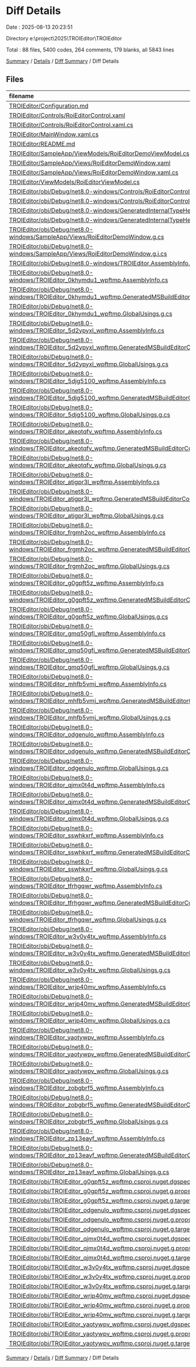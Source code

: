 # Diff Details

Date : 2025-08-13 20:23:51

Directory e:\\project\\2025\\TROIEditor\\TROIEditor

Total : 88 files,  5400 codes, 264 comments, 179 blanks, all 5843 lines

[Summary](results.md) / [Details](details.md) / [Diff Summary](diff.md) / Diff Details

## Files
| filename | language | code | comment | blank | total |
| :--- | :--- | ---: | ---: | ---: | ---: |
| [TROIEditor/Configuration.md](/TROIEditor/Configuration.md) | Markdown | 73 | 0 | 0 | 73 |
| [TROIEditor/Controls/RoiEditorControl.xaml](/TROIEditor/Controls/RoiEditorControl.xaml) | XAML | 67 | 0 | 0 | 67 |
| [TROIEditor/Controls/RoiEditorControl.xaml.cs](/TROIEditor/Controls/RoiEditorControl.xaml.cs) | C# | 1,127 | 0 | 0 | 1,127 |
| [TROIEditor/MainWindow.xaml.cs](/TROIEditor/MainWindow.xaml.cs) | C# | 25 | -3 | -1 | 21 |
| [TROIEditor/README.md](/TROIEditor/README.md) | Markdown | 334 | 0 | 0 | 334 |
| [TROIEditor/SampleApp/ViewModels/RoiEditorDemoViewModel.cs](/TROIEditor/SampleApp/ViewModels/RoiEditorDemoViewModel.cs) | C# | 207 | 0 | 0 | 207 |
| [TROIEditor/SampleApp/Views/RoiEditorDemoWindow.xaml](/TROIEditor/SampleApp/Views/RoiEditorDemoWindow.xaml) | XAML | 732 | 0 | 0 | 732 |
| [TROIEditor/SampleApp/Views/RoiEditorDemoWindow.xaml.cs](/TROIEditor/SampleApp/Views/RoiEditorDemoWindow.xaml.cs) | C# | 37 | 0 | 0 | 37 |
| [TROIEditor/ViewModels/RoiEditorViewModel.cs](/TROIEditor/ViewModels/RoiEditorViewModel.cs) | C# | 1,556 | 0 | 0 | 1,556 |
| [TROIEditor/obj/Debug/net8.0-windows/Controls/RoiEditorControl.g.cs](/TROIEditor/obj/Debug/net8.0-windows/Controls/RoiEditorControl.g.cs) | C# | 69 | 15 | 18 | 102 |
| [TROIEditor/obj/Debug/net8.0-windows/Controls/RoiEditorControl.g.i.cs](/TROIEditor/obj/Debug/net8.0-windows/Controls/RoiEditorControl.g.i.cs) | C# | 69 | 15 | 18 | 102 |
| [TROIEditor/obj/Debug/net8.0-windows/GeneratedInternalTypeHelper.g.cs](/TROIEditor/obj/Debug/net8.0-windows/GeneratedInternalTypeHelper.g.cs) | C# | 26 | 27 | 10 | 63 |
| [TROIEditor/obj/Debug/net8.0-windows/GeneratedInternalTypeHelper.g.i.cs](/TROIEditor/obj/Debug/net8.0-windows/GeneratedInternalTypeHelper.g.i.cs) | C# | 26 | 27 | 10 | 63 |
| [TROIEditor/obj/Debug/net8.0-windows/SampleApp/Views/RoiEditorDemoWindow.g.cs](/TROIEditor/obj/Debug/net8.0-windows/SampleApp/Views/RoiEditorDemoWindow.g.cs) | C# | 57 | 15 | 13 | 85 |
| [TROIEditor/obj/Debug/net8.0-windows/SampleApp/Views/RoiEditorDemoWindow.g.i.cs](/TROIEditor/obj/Debug/net8.0-windows/SampleApp/Views/RoiEditorDemoWindow.g.i.cs) | C# | 57 | 15 | 13 | 85 |
| [TROIEditor/obj/Debug/net8.0-windows/TROIEditor.AssemblyInfo.cs](/TROIEditor/obj/Debug/net8.0-windows/TROIEditor.AssemblyInfo.cs) | C# | 0 | -1 | 0 | -1 |
| [TROIEditor/obj/Debug/net8.0-windows/TROIEditor\_0khymdu1\_wpftmp.AssemblyInfo.cs](/TROIEditor/obj/Debug/net8.0-windows/TROIEditor_0khymdu1_wpftmp.AssemblyInfo.cs) | C# | 11 | 10 | 5 | 26 |
| [TROIEditor/obj/Debug/net8.0-windows/TROIEditor\_0khymdu1\_wpftmp.GeneratedMSBuildEditorConfig.editorconfig](/TROIEditor/obj/Debug/net8.0-windows/TROIEditor_0khymdu1_wpftmp.GeneratedMSBuildEditorConfig.editorconfig) | Properties | 21 | 0 | 1 | 22 |
| [TROIEditor/obj/Debug/net8.0-windows/TROIEditor\_0khymdu1\_wpftmp.GlobalUsings.g.cs](/TROIEditor/obj/Debug/net8.0-windows/TROIEditor_0khymdu1_wpftmp.GlobalUsings.g.cs) | C# | 5 | 1 | 1 | 7 |
| [TROIEditor/obj/Debug/net8.0-windows/TROIEditor\_5d2ypyxl\_wpftmp.AssemblyInfo.cs](/TROIEditor/obj/Debug/net8.0-windows/TROIEditor_5d2ypyxl_wpftmp.AssemblyInfo.cs) | C# | 11 | 10 | 5 | 26 |
| [TROIEditor/obj/Debug/net8.0-windows/TROIEditor\_5d2ypyxl\_wpftmp.GeneratedMSBuildEditorConfig.editorconfig](/TROIEditor/obj/Debug/net8.0-windows/TROIEditor_5d2ypyxl_wpftmp.GeneratedMSBuildEditorConfig.editorconfig) | Properties | 21 | 0 | 1 | 22 |
| [TROIEditor/obj/Debug/net8.0-windows/TROIEditor\_5d2ypyxl\_wpftmp.GlobalUsings.g.cs](/TROIEditor/obj/Debug/net8.0-windows/TROIEditor_5d2ypyxl_wpftmp.GlobalUsings.g.cs) | C# | 5 | 1 | 1 | 7 |
| [TROIEditor/obj/Debug/net8.0-windows/TROIEditor\_5djg5100\_wpftmp.AssemblyInfo.cs](/TROIEditor/obj/Debug/net8.0-windows/TROIEditor_5djg5100_wpftmp.AssemblyInfo.cs) | C# | 11 | 10 | 5 | 26 |
| [TROIEditor/obj/Debug/net8.0-windows/TROIEditor\_5djg5100\_wpftmp.GeneratedMSBuildEditorConfig.editorconfig](/TROIEditor/obj/Debug/net8.0-windows/TROIEditor_5djg5100_wpftmp.GeneratedMSBuildEditorConfig.editorconfig) | Properties | 21 | 0 | 1 | 22 |
| [TROIEditor/obj/Debug/net8.0-windows/TROIEditor\_5djg5100\_wpftmp.GlobalUsings.g.cs](/TROIEditor/obj/Debug/net8.0-windows/TROIEditor_5djg5100_wpftmp.GlobalUsings.g.cs) | C# | 5 | 1 | 1 | 7 |
| [TROIEditor/obj/Debug/net8.0-windows/TROIEditor\_akeotqfv\_wpftmp.AssemblyInfo.cs](/TROIEditor/obj/Debug/net8.0-windows/TROIEditor_akeotqfv_wpftmp.AssemblyInfo.cs) | C# | -11 | -10 | -5 | -26 |
| [TROIEditor/obj/Debug/net8.0-windows/TROIEditor\_akeotqfv\_wpftmp.GeneratedMSBuildEditorConfig.editorconfig](/TROIEditor/obj/Debug/net8.0-windows/TROIEditor_akeotqfv_wpftmp.GeneratedMSBuildEditorConfig.editorconfig) | Properties | -21 | 0 | -1 | -22 |
| [TROIEditor/obj/Debug/net8.0-windows/TROIEditor\_akeotqfv\_wpftmp.GlobalUsings.g.cs](/TROIEditor/obj/Debug/net8.0-windows/TROIEditor_akeotqfv_wpftmp.GlobalUsings.g.cs) | C# | -5 | -1 | -1 | -7 |
| [TROIEditor/obj/Debug/net8.0-windows/TROIEditor\_atigpr3l\_wpftmp.AssemblyInfo.cs](/TROIEditor/obj/Debug/net8.0-windows/TROIEditor_atigpr3l_wpftmp.AssemblyInfo.cs) | C# | 11 | 10 | 5 | 26 |
| [TROIEditor/obj/Debug/net8.0-windows/TROIEditor\_atigpr3l\_wpftmp.GeneratedMSBuildEditorConfig.editorconfig](/TROIEditor/obj/Debug/net8.0-windows/TROIEditor_atigpr3l_wpftmp.GeneratedMSBuildEditorConfig.editorconfig) | Properties | 21 | 0 | 1 | 22 |
| [TROIEditor/obj/Debug/net8.0-windows/TROIEditor\_atigpr3l\_wpftmp.GlobalUsings.g.cs](/TROIEditor/obj/Debug/net8.0-windows/TROIEditor_atigpr3l_wpftmp.GlobalUsings.g.cs) | C# | 5 | 1 | 1 | 7 |
| [TROIEditor/obj/Debug/net8.0-windows/TROIEditor\_frgmh2oc\_wpftmp.AssemblyInfo.cs](/TROIEditor/obj/Debug/net8.0-windows/TROIEditor_frgmh2oc_wpftmp.AssemblyInfo.cs) | C# | 11 | 10 | 5 | 26 |
| [TROIEditor/obj/Debug/net8.0-windows/TROIEditor\_frgmh2oc\_wpftmp.GeneratedMSBuildEditorConfig.editorconfig](/TROIEditor/obj/Debug/net8.0-windows/TROIEditor_frgmh2oc_wpftmp.GeneratedMSBuildEditorConfig.editorconfig) | Properties | 21 | 0 | 1 | 22 |
| [TROIEditor/obj/Debug/net8.0-windows/TROIEditor\_frgmh2oc\_wpftmp.GlobalUsings.g.cs](/TROIEditor/obj/Debug/net8.0-windows/TROIEditor_frgmh2oc_wpftmp.GlobalUsings.g.cs) | C# | 5 | 1 | 1 | 7 |
| [TROIEditor/obj/Debug/net8.0-windows/TROIEditor\_g0gpft5z\_wpftmp.AssemblyInfo.cs](/TROIEditor/obj/Debug/net8.0-windows/TROIEditor_g0gpft5z_wpftmp.AssemblyInfo.cs) | C# | 11 | 10 | 5 | 26 |
| [TROIEditor/obj/Debug/net8.0-windows/TROIEditor\_g0gpft5z\_wpftmp.GeneratedMSBuildEditorConfig.editorconfig](/TROIEditor/obj/Debug/net8.0-windows/TROIEditor_g0gpft5z_wpftmp.GeneratedMSBuildEditorConfig.editorconfig) | Properties | 21 | 0 | 1 | 22 |
| [TROIEditor/obj/Debug/net8.0-windows/TROIEditor\_g0gpft5z\_wpftmp.GlobalUsings.g.cs](/TROIEditor/obj/Debug/net8.0-windows/TROIEditor_g0gpft5z_wpftmp.GlobalUsings.g.cs) | C# | 5 | 1 | 1 | 7 |
| [TROIEditor/obj/Debug/net8.0-windows/TROIEditor\_gmq50gfi\_wpftmp.AssemblyInfo.cs](/TROIEditor/obj/Debug/net8.0-windows/TROIEditor_gmq50gfi_wpftmp.AssemblyInfo.cs) | C# | 11 | 10 | 5 | 26 |
| [TROIEditor/obj/Debug/net8.0-windows/TROIEditor\_gmq50gfi\_wpftmp.GeneratedMSBuildEditorConfig.editorconfig](/TROIEditor/obj/Debug/net8.0-windows/TROIEditor_gmq50gfi_wpftmp.GeneratedMSBuildEditorConfig.editorconfig) | Properties | 21 | 0 | 1 | 22 |
| [TROIEditor/obj/Debug/net8.0-windows/TROIEditor\_gmq50gfi\_wpftmp.GlobalUsings.g.cs](/TROIEditor/obj/Debug/net8.0-windows/TROIEditor_gmq50gfi_wpftmp.GlobalUsings.g.cs) | C# | 5 | 1 | 1 | 7 |
| [TROIEditor/obj/Debug/net8.0-windows/TROIEditor\_mhfb5vmj\_wpftmp.AssemblyInfo.cs](/TROIEditor/obj/Debug/net8.0-windows/TROIEditor_mhfb5vmj_wpftmp.AssemblyInfo.cs) | C# | 11 | 10 | 5 | 26 |
| [TROIEditor/obj/Debug/net8.0-windows/TROIEditor\_mhfb5vmj\_wpftmp.GeneratedMSBuildEditorConfig.editorconfig](/TROIEditor/obj/Debug/net8.0-windows/TROIEditor_mhfb5vmj_wpftmp.GeneratedMSBuildEditorConfig.editorconfig) | Properties | 21 | 0 | 1 | 22 |
| [TROIEditor/obj/Debug/net8.0-windows/TROIEditor\_mhfb5vmj\_wpftmp.GlobalUsings.g.cs](/TROIEditor/obj/Debug/net8.0-windows/TROIEditor_mhfb5vmj_wpftmp.GlobalUsings.g.cs) | C# | 5 | 1 | 1 | 7 |
| [TROIEditor/obj/Debug/net8.0-windows/TROIEditor\_odgenulo\_wpftmp.AssemblyInfo.cs](/TROIEditor/obj/Debug/net8.0-windows/TROIEditor_odgenulo_wpftmp.AssemblyInfo.cs) | C# | -11 | -10 | -5 | -26 |
| [TROIEditor/obj/Debug/net8.0-windows/TROIEditor\_odgenulo\_wpftmp.GeneratedMSBuildEditorConfig.editorconfig](/TROIEditor/obj/Debug/net8.0-windows/TROIEditor_odgenulo_wpftmp.GeneratedMSBuildEditorConfig.editorconfig) | Properties | -21 | 0 | -1 | -22 |
| [TROIEditor/obj/Debug/net8.0-windows/TROIEditor\_odgenulo\_wpftmp.GlobalUsings.g.cs](/TROIEditor/obj/Debug/net8.0-windows/TROIEditor_odgenulo_wpftmp.GlobalUsings.g.cs) | C# | -5 | -1 | -1 | -7 |
| [TROIEditor/obj/Debug/net8.0-windows/TROIEditor\_qjmx0t4d\_wpftmp.AssemblyInfo.cs](/TROIEditor/obj/Debug/net8.0-windows/TROIEditor_qjmx0t4d_wpftmp.AssemblyInfo.cs) | C# | 11 | 10 | 5 | 26 |
| [TROIEditor/obj/Debug/net8.0-windows/TROIEditor\_qjmx0t4d\_wpftmp.GeneratedMSBuildEditorConfig.editorconfig](/TROIEditor/obj/Debug/net8.0-windows/TROIEditor_qjmx0t4d_wpftmp.GeneratedMSBuildEditorConfig.editorconfig) | Properties | 21 | 0 | 1 | 22 |
| [TROIEditor/obj/Debug/net8.0-windows/TROIEditor\_qjmx0t4d\_wpftmp.GlobalUsings.g.cs](/TROIEditor/obj/Debug/net8.0-windows/TROIEditor_qjmx0t4d_wpftmp.GlobalUsings.g.cs) | C# | 5 | 1 | 1 | 7 |
| [TROIEditor/obj/Debug/net8.0-windows/TROIEditor\_sswhkxrf\_wpftmp.AssemblyInfo.cs](/TROIEditor/obj/Debug/net8.0-windows/TROIEditor_sswhkxrf_wpftmp.AssemblyInfo.cs) | C# | 11 | 10 | 5 | 26 |
| [TROIEditor/obj/Debug/net8.0-windows/TROIEditor\_sswhkxrf\_wpftmp.GeneratedMSBuildEditorConfig.editorconfig](/TROIEditor/obj/Debug/net8.0-windows/TROIEditor_sswhkxrf_wpftmp.GeneratedMSBuildEditorConfig.editorconfig) | Properties | 21 | 0 | 1 | 22 |
| [TROIEditor/obj/Debug/net8.0-windows/TROIEditor\_sswhkxrf\_wpftmp.GlobalUsings.g.cs](/TROIEditor/obj/Debug/net8.0-windows/TROIEditor_sswhkxrf_wpftmp.GlobalUsings.g.cs) | C# | 5 | 1 | 1 | 7 |
| [TROIEditor/obj/Debug/net8.0-windows/TROIEditor\_tfrhgqwr\_wpftmp.AssemblyInfo.cs](/TROIEditor/obj/Debug/net8.0-windows/TROIEditor_tfrhgqwr_wpftmp.AssemblyInfo.cs) | C# | 11 | 10 | 5 | 26 |
| [TROIEditor/obj/Debug/net8.0-windows/TROIEditor\_tfrhgqwr\_wpftmp.GeneratedMSBuildEditorConfig.editorconfig](/TROIEditor/obj/Debug/net8.0-windows/TROIEditor_tfrhgqwr_wpftmp.GeneratedMSBuildEditorConfig.editorconfig) | Properties | 21 | 0 | 1 | 22 |
| [TROIEditor/obj/Debug/net8.0-windows/TROIEditor\_tfrhgqwr\_wpftmp.GlobalUsings.g.cs](/TROIEditor/obj/Debug/net8.0-windows/TROIEditor_tfrhgqwr_wpftmp.GlobalUsings.g.cs) | C# | 5 | 1 | 1 | 7 |
| [TROIEditor/obj/Debug/net8.0-windows/TROIEditor\_w3v0y4tx\_wpftmp.AssemblyInfo.cs](/TROIEditor/obj/Debug/net8.0-windows/TROIEditor_w3v0y4tx_wpftmp.AssemblyInfo.cs) | C# | 11 | 10 | 5 | 26 |
| [TROIEditor/obj/Debug/net8.0-windows/TROIEditor\_w3v0y4tx\_wpftmp.GeneratedMSBuildEditorConfig.editorconfig](/TROIEditor/obj/Debug/net8.0-windows/TROIEditor_w3v0y4tx_wpftmp.GeneratedMSBuildEditorConfig.editorconfig) | Properties | 21 | 0 | 1 | 22 |
| [TROIEditor/obj/Debug/net8.0-windows/TROIEditor\_w3v0y4tx\_wpftmp.GlobalUsings.g.cs](/TROIEditor/obj/Debug/net8.0-windows/TROIEditor_w3v0y4tx_wpftmp.GlobalUsings.g.cs) | C# | 5 | 1 | 1 | 7 |
| [TROIEditor/obj/Debug/net8.0-windows/TROIEditor\_wrjp40mv\_wpftmp.AssemblyInfo.cs](/TROIEditor/obj/Debug/net8.0-windows/TROIEditor_wrjp40mv_wpftmp.AssemblyInfo.cs) | C# | 11 | 10 | 5 | 26 |
| [TROIEditor/obj/Debug/net8.0-windows/TROIEditor\_wrjp40mv\_wpftmp.GeneratedMSBuildEditorConfig.editorconfig](/TROIEditor/obj/Debug/net8.0-windows/TROIEditor_wrjp40mv_wpftmp.GeneratedMSBuildEditorConfig.editorconfig) | Properties | 21 | 0 | 1 | 22 |
| [TROIEditor/obj/Debug/net8.0-windows/TROIEditor\_wrjp40mv\_wpftmp.GlobalUsings.g.cs](/TROIEditor/obj/Debug/net8.0-windows/TROIEditor_wrjp40mv_wpftmp.GlobalUsings.g.cs) | C# | 5 | 1 | 1 | 7 |
| [TROIEditor/obj/Debug/net8.0-windows/TROIEditor\_yaotywpv\_wpftmp.AssemblyInfo.cs](/TROIEditor/obj/Debug/net8.0-windows/TROIEditor_yaotywpv_wpftmp.AssemblyInfo.cs) | C# | 11 | 10 | 5 | 26 |
| [TROIEditor/obj/Debug/net8.0-windows/TROIEditor\_yaotywpv\_wpftmp.GeneratedMSBuildEditorConfig.editorconfig](/TROIEditor/obj/Debug/net8.0-windows/TROIEditor_yaotywpv_wpftmp.GeneratedMSBuildEditorConfig.editorconfig) | Properties | 21 | 0 | 1 | 22 |
| [TROIEditor/obj/Debug/net8.0-windows/TROIEditor\_yaotywpv\_wpftmp.GlobalUsings.g.cs](/TROIEditor/obj/Debug/net8.0-windows/TROIEditor_yaotywpv_wpftmp.GlobalUsings.g.cs) | C# | 5 | 1 | 1 | 7 |
| [TROIEditor/obj/Debug/net8.0-windows/TROIEditor\_zobgbrf5\_wpftmp.AssemblyInfo.cs](/TROIEditor/obj/Debug/net8.0-windows/TROIEditor_zobgbrf5_wpftmp.AssemblyInfo.cs) | C# | 11 | 10 | 5 | 26 |
| [TROIEditor/obj/Debug/net8.0-windows/TROIEditor\_zobgbrf5\_wpftmp.GeneratedMSBuildEditorConfig.editorconfig](/TROIEditor/obj/Debug/net8.0-windows/TROIEditor_zobgbrf5_wpftmp.GeneratedMSBuildEditorConfig.editorconfig) | Properties | 21 | 0 | 1 | 22 |
| [TROIEditor/obj/Debug/net8.0-windows/TROIEditor\_zobgbrf5\_wpftmp.GlobalUsings.g.cs](/TROIEditor/obj/Debug/net8.0-windows/TROIEditor_zobgbrf5_wpftmp.GlobalUsings.g.cs) | C# | 5 | 1 | 1 | 7 |
| [TROIEditor/obj/Debug/net8.0-windows/TROIEditor\_zp13eayf\_wpftmp.AssemblyInfo.cs](/TROIEditor/obj/Debug/net8.0-windows/TROIEditor_zp13eayf_wpftmp.AssemblyInfo.cs) | C# | 11 | 10 | 5 | 26 |
| [TROIEditor/obj/Debug/net8.0-windows/TROIEditor\_zp13eayf\_wpftmp.GeneratedMSBuildEditorConfig.editorconfig](/TROIEditor/obj/Debug/net8.0-windows/TROIEditor_zp13eayf_wpftmp.GeneratedMSBuildEditorConfig.editorconfig) | Properties | 21 | 0 | 1 | 22 |
| [TROIEditor/obj/Debug/net8.0-windows/TROIEditor\_zp13eayf\_wpftmp.GlobalUsings.g.cs](/TROIEditor/obj/Debug/net8.0-windows/TROIEditor_zp13eayf_wpftmp.GlobalUsings.g.cs) | C# | 5 | 1 | 1 | 7 |
| [TROIEditor/obj/TROIEditor\_g0gpft5z\_wpftmp.csproj.nuget.dgspec.json](/TROIEditor/obj/TROIEditor_g0gpft5z_wpftmp.csproj.nuget.dgspec.json) | JSON | 83 | 0 | 0 | 83 |
| [TROIEditor/obj/TROIEditor\_g0gpft5z\_wpftmp.csproj.nuget.g.props](/TROIEditor/obj/TROIEditor_g0gpft5z_wpftmp.csproj.nuget.g.props) | XML | 16 | 0 | 0 | 16 |
| [TROIEditor/obj/TROIEditor\_g0gpft5z\_wpftmp.csproj.nuget.g.targets](/TROIEditor/obj/TROIEditor_g0gpft5z_wpftmp.csproj.nuget.g.targets) | XML | 6 | 0 | 0 | 6 |
| [TROIEditor/obj/TROIEditor\_odgenulo\_wpftmp.csproj.nuget.dgspec.json](/TROIEditor/obj/TROIEditor_odgenulo_wpftmp.csproj.nuget.dgspec.json) | JSON | -83 | 0 | 0 | -83 |
| [TROIEditor/obj/TROIEditor\_odgenulo\_wpftmp.csproj.nuget.g.props](/TROIEditor/obj/TROIEditor_odgenulo_wpftmp.csproj.nuget.g.props) | XML | -16 | 0 | 0 | -16 |
| [TROIEditor/obj/TROIEditor\_odgenulo\_wpftmp.csproj.nuget.g.targets](/TROIEditor/obj/TROIEditor_odgenulo_wpftmp.csproj.nuget.g.targets) | XML | -6 | 0 | 0 | -6 |
| [TROIEditor/obj/TROIEditor\_qjmx0t4d\_wpftmp.csproj.nuget.dgspec.json](/TROIEditor/obj/TROIEditor_qjmx0t4d_wpftmp.csproj.nuget.dgspec.json) | JSON | 83 | 0 | 0 | 83 |
| [TROIEditor/obj/TROIEditor\_qjmx0t4d\_wpftmp.csproj.nuget.g.props](/TROIEditor/obj/TROIEditor_qjmx0t4d_wpftmp.csproj.nuget.g.props) | XML | 16 | 0 | 0 | 16 |
| [TROIEditor/obj/TROIEditor\_qjmx0t4d\_wpftmp.csproj.nuget.g.targets](/TROIEditor/obj/TROIEditor_qjmx0t4d_wpftmp.csproj.nuget.g.targets) | XML | 6 | 0 | 0 | 6 |
| [TROIEditor/obj/TROIEditor\_w3v0y4tx\_wpftmp.csproj.nuget.dgspec.json](/TROIEditor/obj/TROIEditor_w3v0y4tx_wpftmp.csproj.nuget.dgspec.json) | JSON | 83 | 0 | 0 | 83 |
| [TROIEditor/obj/TROIEditor\_w3v0y4tx\_wpftmp.csproj.nuget.g.props](/TROIEditor/obj/TROIEditor_w3v0y4tx_wpftmp.csproj.nuget.g.props) | XML | 16 | 0 | 0 | 16 |
| [TROIEditor/obj/TROIEditor\_w3v0y4tx\_wpftmp.csproj.nuget.g.targets](/TROIEditor/obj/TROIEditor_w3v0y4tx_wpftmp.csproj.nuget.g.targets) | XML | 6 | 0 | 0 | 6 |
| [TROIEditor/obj/TROIEditor\_wrjp40mv\_wpftmp.csproj.nuget.dgspec.json](/TROIEditor/obj/TROIEditor_wrjp40mv_wpftmp.csproj.nuget.dgspec.json) | JSON | 83 | 0 | 0 | 83 |
| [TROIEditor/obj/TROIEditor\_wrjp40mv\_wpftmp.csproj.nuget.g.props](/TROIEditor/obj/TROIEditor_wrjp40mv_wpftmp.csproj.nuget.g.props) | XML | 16 | 0 | 0 | 16 |
| [TROIEditor/obj/TROIEditor\_wrjp40mv\_wpftmp.csproj.nuget.g.targets](/TROIEditor/obj/TROIEditor_wrjp40mv_wpftmp.csproj.nuget.g.targets) | XML | 6 | 0 | 0 | 6 |
| [TROIEditor/obj/TROIEditor\_yaotywpv\_wpftmp.csproj.nuget.dgspec.json](/TROIEditor/obj/TROIEditor_yaotywpv_wpftmp.csproj.nuget.dgspec.json) | JSON | 83 | 0 | 0 | 83 |
| [TROIEditor/obj/TROIEditor\_yaotywpv\_wpftmp.csproj.nuget.g.props](/TROIEditor/obj/TROIEditor_yaotywpv_wpftmp.csproj.nuget.g.props) | XML | 16 | 0 | 0 | 16 |
| [TROIEditor/obj/TROIEditor\_yaotywpv\_wpftmp.csproj.nuget.g.targets](/TROIEditor/obj/TROIEditor_yaotywpv_wpftmp.csproj.nuget.g.targets) | XML | 6 | 0 | 0 | 6 |

[Summary](results.md) / [Details](details.md) / [Diff Summary](diff.md) / Diff Details
